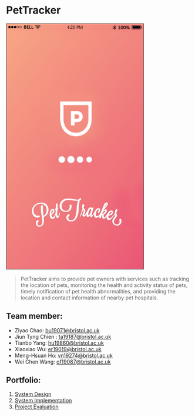 # PetTracker
<img src=https://github.com/PetTracker/PetTracker/blob/master/Portfolio/image/start.jpg width = 375 alt= "start"> 

> PetTracker aims to provide pet owners with services such as tracking the location of pets, monitoring the health and activity status of pets, timely notification of pet health abnormalities, and providing the location and contact information of nearby pet hospitals.



## Team member:
- Ziyao Chao:  bu19071@bristol.ac.uk
- Jiun Tyng Chien : ta19187@bristol.ac.uk
- Tianbo Yang:  hu19860@bristol.ac.uk
- Xiaoxiao Wu:  er19019@bristol.ac.uk
- Meng-Hsuan Ho:  vn19274@bristol.ac.uk
- Wei Chen Wang: of19087@bristol.ac.uk



## Portfolio:
  1. [System Design](https://github.com/PetTracker/PetTracker/blob/master/Portfolio/System%20Design.md)
  2. [System Implementation](https://github.com/PetTracker/PetTracker/blob/master/Portfolio/System%20Implementation.md)
  3. [Project Evaluation](https://github.com/PetTracker/PetTracker/blob/master/Portfolio/Project%20Evaluation.md)
